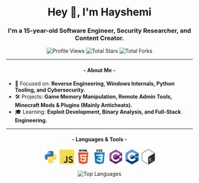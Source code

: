 <h1 align="center">Hey 👋, I'm Hayshemi</h1>
<h3 align="center">I'm a 15-year-old Software Engineer, Security Researcher, and Content Creator.</h3>

<p align="center"> 
<img src="https://komarev.com/ghpvc/?username=hayshemi&label=Profile%20Views&color=brightgreen&style=flat" alt="Profile Views" /> 
<img src="https://img.shields.io/badge/dynamic/json?label=Total%20Stars&query=%24.stars&color=ff0000&style=flat&url=https://api.github-star-counter.workers.dev/user/hayshemi" alt="Total Stars"> 
<img src="https://img.shields.io/badge/dynamic/json?label=Total%20Forks&query=%24.forks&color=orange&style=flat&url=https://api.github-star-counter.workers.dev/user/hayshemi" alt="Total Forks">
</p>

---

<h4 align="center">- About Me -</h4>

- 🧠 Focused on: **Reverse Engineering, Windows Internals, Python Tooling, and Cybersecurity.**
- 🛠️ Projects: **Game Memory Manipulation, Remote Admin Tools, Minecraft Mods & Plugins (Mainly Anticheats).**
- 🎓 Learning: **Exploit Development, Binary Analysis, and Full-Stack Engineering.**

---

<h4 align="center">- Languages & Tools -</h4>

<p align="center">
  <img src="https://raw.githubusercontent.com/devicons/devicon/master/icons/python/python-original.svg" alt="Python" width="40" height="40"/>
  <img src="https://raw.githubusercontent.com/devicons/devicon/master/icons/javascript/javascript-original.svg" alt="JavaScript" width="40" height="40"/>
  <img src="https://raw.githubusercontent.com/devicons/devicon/master/icons/html5/html5-original-wordmark.svg" alt="HTML" width="40" height="40"/>
  <img src="https://raw.githubusercontent.com/devicons/devicon/master/icons/css3/css3-original-wordmark.svg" alt="CSS" width="40" height="40"/>
  <img src="https://raw.githubusercontent.com/devicons/devicon/master/icons/csharp/csharp-original.svg" alt="C#" width="40" height="40"/>
  <img src="https://raw.githubusercontent.com/devicons/devicon/master/icons/cplusplus/cplusplus-original.svg" alt="C++" width="40" height="40"/>
  <img src="https://raw.githubusercontent.com/devicons/devicon/master/icons/bash/bash-original.svg" alt="Bash" width="40" height="40"/>
</p>
<p align="center">
<img src="https://github-readme-stats.vercel.app/api/top-langs/?username=hayshemi&layout=compact&theme=tokyonight" alt="Top Languages" />
</p>
